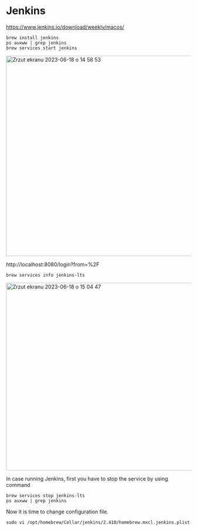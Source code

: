 # Jenkins

https://www.jenkins.io/download/weekly/macos/


```
brew install jenkins
ps auxww | grep jenkins
brew services start jenkins
```
<img width="547" alt="Zrzut ekranu 2023-06-18 o 14 58 53" src="https://github.com/eda6767/Jenkins/assets/102791467/eb7bb6fe-f0b0-4a9a-ba0d-a357004d182c">


http://localhost:8080/login?from=%2F

```
brew services info jenkins-lts
```
<img width="512" alt="Zrzut ekranu 2023-06-18 o 15 04 47" src="https://github.com/eda6767/Jenkins/assets/102791467/8e03e6de-b1ad-4fd4-bca5-f9787134ecc9">

In case running Jenkins, first you have to stop the service by using command
```
brew services stop jenkins-lts
ps auxww | grep jenkins 
```

Now it is time to change configuration file.
```
sudo vi /opt/homebrew/Cellar/jenkins/2.410/homebrew.mxcl.jenkins.plist
```
